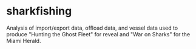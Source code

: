 # sharkfishing
Analysis of import/export data, offload data, and vessel data used to produce "Hunting the Ghost Fleet" for reveal and "War on Sharks" for the Miami Herald.
